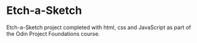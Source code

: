 # Etch-a-Sketch
Etch-a-Sketch project completed with html, css and JavaScript as part of the Odin Project Foundations course. 